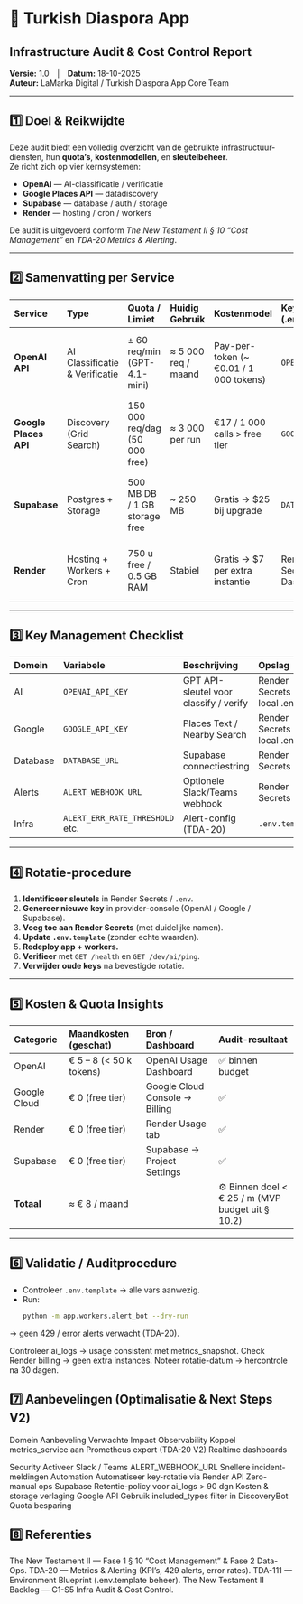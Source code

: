 # 📘 Turkish Diaspora App  
## Infrastructure Audit & Cost Control Report  
**Versie:** 1.0 | **Datum:** 18-10-2025  
**Auteur:** LaMarka Digital / Turkish Diaspora App Core Team  

---

## 1️⃣ Doel & Reikwijdte  

Deze audit biedt een volledig overzicht van de gebruikte infrastructuur-diensten, hun **quota’s**, **kostenmodellen**, en **sleutelbeheer**.  
Ze richt zich op vier kernsystemen:

- **OpenAI** — AI-classificatie / verificatie  
- **Google Places API** — datadiscovery  
- **Supabase** — database / auth / storage  
- **Render** — hosting / cron / workers  

De audit is uitgevoerd conform *The New Testament II § 10 “Cost Management”* en *TDA-20 Metrics & Alerting*.

---

## 2️⃣ Samenvatting per Service  

| Service | Type | Quota / Limiet | Huidig Gebruik | Kostenmodel | Key-locatie (.env) | Rotatiefrequentie | Aanbeveling |
|:--|:--|:--|:--|:--|:--|:--|:--|
| **OpenAI API** | AI Classificatie & Verificatie | ± 60 req/min (GPT-4.1-mini) | ≈ 5 000 req / maand | Pay-per-token (~ €0.01 / 1 000 tokens) | `OPENAI_API_KEY` | 30 dagen | Gebruik `gpt-4.1-mini`; samenvatten prompts; monitor via `ai_logs`. |
| **Google Places API** | Discovery (Grid Search) | 150 000 req/dag (50 000 free) | ≈ 3 000 per run | €17 / 1 000 calls > free tier | `GOOGLE_API_KEY` | 90 dagen | Gebruik Field Masks + dedup (TDA-7); ≤ 1 000 calls/dag. |
| **Supabase** | Postgres + Storage | 500 MB DB / 1 GB storage free | ~ 250 MB | Gratis → $25 bij upgrade | `DATABASE_URL` | n.v.t. | Verwijder oude `ai_logs` > 90 dgn om ruimte te besparen. |
| **Render** | Hosting + Workers + Cron | 750 u free / 0.5 GB RAM | Stabiel | Gratis → $7 per extra instantie | Render Secrets Dashboard | 90 dagen | Combineer workers (Monitor + Alert) en hou usage bij. |

---

## 3️⃣ Key Management Checklist  

| Domein | Variabele | Beschrijving | Opslag | Rotatie | Status |
|:--|:--|:--|:--|:--|:--|
| AI | `OPENAI_API_KEY` | GPT API-sleutel voor classify / verify | Render Secrets + local .env | 30 dgn | ✅ |
| Google | `GOOGLE_API_KEY` | Places Text / Nearby Search | Render Secrets + local .env | 90 dgn | ✅ |
| Database | `DATABASE_URL` | Supabase connectiestring | Render Secrets | Bij DB-reset | ✅ |
| Alerts | `ALERT_WEBHOOK_URL` | Optionele Slack/Teams webhook | Render Secrets | 60 dgn | ⚠ nog niet geactiveerd |
| Infra | `ALERT_ERR_RATE_THRESHOLD` etc. | Alert-config (TDA-20) | `.env.template` | n.v.t. | ✅ |

---

## 4️⃣ Rotatie-procedure  

1. **Identificeer sleutels** in Render Secrets / `.env`.  
2. **Genereer nieuwe key** in provider-console (OpenAI / Google / Supabase).  
3. **Voeg toe aan Render Secrets** (met duidelijke namen).  
4. **Update `.env.template`** (zonder echte waarden).  
5. **Redeploy app + workers.**  
6. **Verifieer** met `GET /health` en `GET /dev/ai/ping`.  
7. **Verwijder oude keys** na bevestigde rotatie.  

---

## 5️⃣ Kosten & Quota Insights  

| Categorie | Maandkosten (geschat) | Bron / Dashboard | Audit-resultaat |
|:--|:--|:--|:--|
| OpenAI | € 5 – 8 (< 50 k tokens) | OpenAI Usage Dashboard | ✅ binnen budget |
| Google Cloud | € 0 (free tier) | Google Cloud Console → Billing | ✅ |
| Render | € 0 (free tier) | Render Usage tab | ✅ |
| Supabase | € 0 (free tier) | Supabase → Project Settings | ✅ |
| **Totaal** | ≈ € 8 / maand |  | ⚙️ Binnen doel < € 25 / m (MVP budget uit § 10.2) |

---

## 6️⃣ Validatie / Auditprocedure  

- Controleer `.env.template` → alle vars aanwezig.  
- Run:  
  ```bash
  python -m app.workers.alert_bot --dry-run
→ geen 429 / error alerts verwacht (TDA-20).

Controleer ai_logs → usage consistent met metrics_snapshot.
Check Render billing → geen extra instances.
Noteer rotatie-datum → hercontrole na 30 dagen.

## 7️⃣ Aanbevelingen (Optimalisatie & Next Steps V2)
Domein	Aanbeveling	Verwachte Impact
Observability	Koppel metrics_service aan Prometheus export (TDA-20 V2)	Realtime dashboards

Security	Activeer Slack / Teams ALERT_WEBHOOK_URL	Snellere incident-meldingen
Automation	Automatiseer key-rotatie via Render API	Zero-manual ops
Supabase	Retentie-policy voor ai_logs > 90 dgn	Kosten & storage verlaging
Google API	Gebruik included_types filter in DiscoveryBot	Quota besparing

## 8️⃣ Referenties
The New Testament II — Fase 1 § 10 “Cost Management” & Fase 2 Data-Ops.
TDA-20 — Metrics & Alerting (KPI’s, 429 alerts, error rates).
TDA-111 — Environment Blueprint (.env.template beheer).
The New Testament II Backlog — C1-S5 Infra Audit & Cost Control.